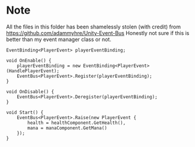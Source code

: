 # Note
All the files in this folder has been shamelessly stolen (with credit) from https://github.com/adammyhre/Unity-Event-Bus
Honestly not sure if this is better than my event manager class or not. 


    EventBinding<PlayerEvent> playerEventBinding;

    void OnEnable() {    
        playerEventBinding = new EventBinding<PlayerEvent>(HandlePlayerEvent);
        EventBus<PlayerEvent>.Register(playerEventBinding);
    }  

    void OnDisable() {
        EventBus<PlayerEvent>.Deregister(playerEventBinding);
    }  

    void Start() {
        EventBus<PlayerEvent>.Raise(new PlayerEvent {
            health = healthComponent.GetHealth(),
            mana = manaComponent.GetMana()
        });    
    }
